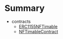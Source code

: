 # Summary
* contracts
  * [ERC1155NFTimable](docs/ERC1155NFTimable.md)
  * [NFTimableContract](docs/NFTimableContract.md)
